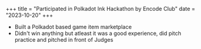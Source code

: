 +++
title = "Participated in Polkadot Ink Hackathon by Encode Club"
date = "2023-10-20"
+++

- Built a Polkadot based game item marketplace
- Didn't win anything but atleast it was a good experience, did pitch practice and pitched in front of Judges